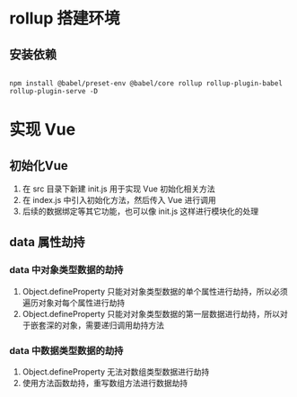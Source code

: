 # rollup 搭建环境

## 安装依赖

```shell

npm install @babel/preset-env @babel/core rollup rollup-plugin-babel rollup-plugin-serve -D

```

# 实现 Vue

## 初始化Vue

1. 在 src 目录下新建 init.js 用于实现 Vue 初始化相关方法
2. 在 index.js 中引入初始化方法，然后传入 Vue 进行调用
3. 后续的数据绑定等其它功能，也可以像 init.js 这样进行模块化的处理


## data 属性劫持

### data 中对象类型数据的劫持

1. Object.defineProperty 只能对对象类型数据的单个属性进行劫持，所以必须遍历对象对每个属性进行劫持
2. Object.defineProperty 只能对对象类型数据的第一层数据进行劫持，所以对于嵌套深的对象，需要递归调用劫持方法

### data 中数据类型数据的劫持

1. Object.defineProperty 无法对数组类型数据进行劫持
1. 使用方法函数劫持，重写数组方法进行数据劫持


